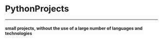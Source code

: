 # PythonProjects
---
#### small projects, without the use of a large number of languages and technologies
